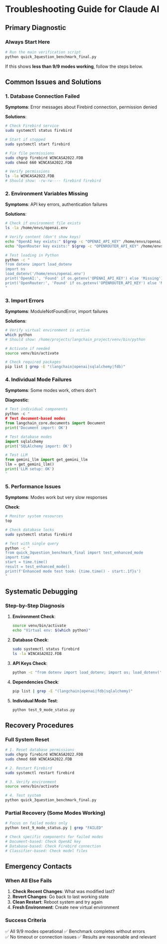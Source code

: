 # Troubleshooting Guide for Claude AI

## Primary Diagnostic

### Always Start Here
```bash
# Run the main verification script
python quick_3question_benchmark_final.py
```

If this shows **less than 9/9 modes working**, follow the steps below.

## Common Issues and Solutions

### 1. Database Connection Failed

**Symptoms**: Error messages about Firebird connection, permission denied

**Solutions**:
```bash
# Check Firebird service
sudo systemctl status firebird

# Start if stopped
sudo systemctl start firebird

# Fix file permissions
sudo chgrp firebird WINCASA2022.FDB
sudo chmod 660 WINCASA2022.FDB

# Verify permissions
ls -la WINCASA2022.FDB
# Should show: -rw-rw---- firebird firebird
```

### 2. Environment Variables Missing

**Symptoms**: API key errors, authentication failures

**Solutions**:
```bash
# Check if environment file exists
ls -la /home/envs/openai.env

# Verify content (don't show keys)
echo "OpenAI key exists:" $(grep -c "OPENAI_API_KEY" /home/envs/openai.env)
echo "OpenRouter key exists:" $(grep -c "OPENROUTER_API_KEY" /home/envs/openai.env)

# Test loading in Python
python -c "
from dotenv import load_dotenv
import os
load_dotenv('/home/envs/openai.env')
print('OpenAI:', 'Found' if os.getenv('OPENAI_API_KEY') else 'Missing')
print('OpenRouter:', 'Found' if os.getenv('OPENROUTER_API_KEY') else 'Missing')
"
```

### 3. Import Errors

**Symptoms**: ModuleNotFoundError, import failures

**Solutions**:
```bash
# Verify virtual environment is active
which python
# Should show: /home/projects/langchain_project/venv/bin/python

# Activate if needed
source venv/bin/activate

# Check required packages
pip list | grep -E "(langchain|openai|sqlalchemy|fdb)"
```

### 4. Individual Mode Failures

**Symptoms**: Some modes work, others don't

**Diagnostic**:
```python
# Test individual components
python -c "
# Test document-based modes
from langchain_core.documents import Document
print('Document import: OK')

# Test database modes  
import sqlalchemy
print('SQLAlchemy import: OK')

# Test LLM
from gemini_llm import get_gemini_llm
llm = get_gemini_llm()
print('LLM setup: OK')
"
```

### 5. Performance Issues

**Symptoms**: Modes work but very slow responses

**Check**:
```bash
# Monitor system resources
top

# Check database locks
sudo systemctl status firebird

# Test with single query
python -c "
from quick_3question_benchmark_final import test_enhanced_mode
import time
start = time.time()
result = test_enhanced_mode()
print(f'Enhanced mode test took: {time.time() - start:.1f}s')
"
```

## Systematic Debugging

### Step-by-Step Diagnosis

1. **Environment Check**:
   ```bash
   source venv/bin/activate
   echo "Virtual env: $(which python)"
   ```

2. **Database Check**:
   ```bash
   sudo systemctl status firebird
   ls -la WINCASA2022.FDB
   ```

3. **API Keys Check**:
   ```bash
   python -c "from dotenv import load_dotenv; import os; load_dotenv('/home/envs/openai.env'); print('Keys loaded:', bool(os.getenv('OPENAI_API_KEY')))"
   ```

4. **Dependencies Check**:
   ```bash
   pip list | grep -E "(langchain|openai|fdb|sqlalchemy)"
   ```

5. **Individual Mode Test**:
   ```bash
   python test_9_mode_status.py
   ```

## Recovery Procedures

### Full System Reset
```bash
# 1. Reset database permissions
sudo chgrp firebird WINCASA2022.FDB
sudo chmod 660 WINCASA2022.FDB

# 2. Restart Firebird
sudo systemctl restart firebird

# 3. Verify environment
source venv/bin/activate

# 4. Test system
python quick_3question_benchmark_final.py
```

### Partial Recovery (Some Modes Working)
```bash
# Focus on failed modes only
python test_9_mode_status.py | grep "FAILED"

# Check specific components for failed modes
# Document-based: Check OpenAI key
# Database-based: Check Firebird connection  
# Classifier-based: Check model files
```

## Emergency Contacts

### When All Else Fails
1. **Check Recent Changes**: What was modified last?
2. **Revert Changes**: Go back to last working state
3. **Clean Restart**: Reboot system and try again
4. **Fresh Environment**: Create new virtual environment

### Success Criteria
✅ All 9/9 modes operational
✅ Benchmark completes without errors  
✅ No timeout or connection issues
✅ Results are reasonable and relevant